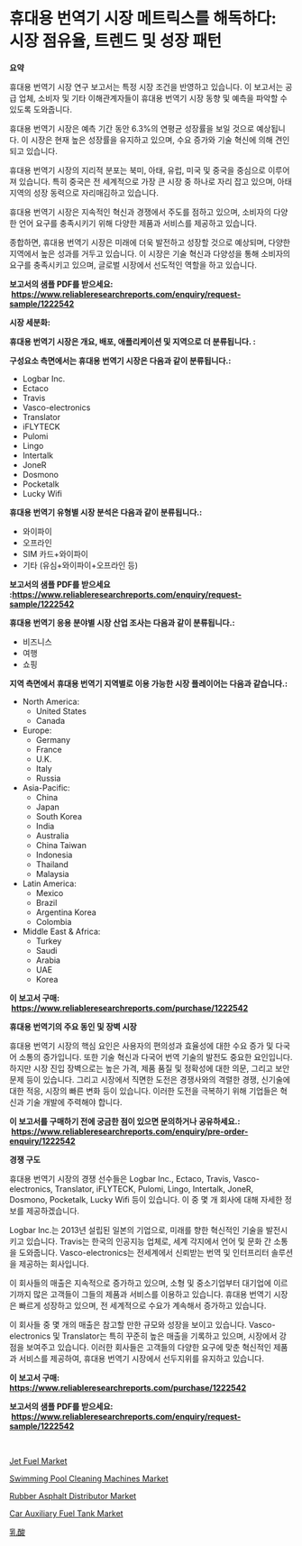 <p><h1>휴대용 번역기 시장 메트릭스를 해독하다: 시장 점유율, 트렌드 및 성장 패턴</h1></p><p><strong>요약</strong></p>
<p><p>휴대용 번역기 시장 연구 보고서는 특정 시장 조건을 반영하고 있습니다. 이 보고서는 공급 업체, 소비자 및 기타 이해관계자들이 휴대용 번역기 시장 동향 및 예측을 파악할 수 있도록 도와줍니다.</p><p>휴대용 번역기 시장은 예측 기간 동안 6.3%의 연평균 성장률을 보일 것으로 예상됩니다. 이 시장은 현재 높은 성장률을 유지하고 있으며, 수요 증가와 기술 혁신에 의해 견인되고 있습니다.</p><p>휴대용 번역기 시장의 지리적 분포는 북미, 아태, 유럽, 미국 및 중국을 중심으로 이루어져 있습니다. 특히 중국은 전 세계적으로 가장 큰 시장 중 하나로 자리 잡고 있으며, 아태 지역의 성장 동력으로 자리매김하고 있습니다.</p><p>휴대용 번역기 시장은 지속적인 혁신과 경쟁에서 주도를 점하고 있으며, 소비자의 다양한 언어 요구를 충족시키기 위해 다양한 제품과 서비스를 제공하고 있습니다.</p><p>종합하면, 휴대용 번역기 시장은 미래에 더욱 발전하고 성장할 것으로 예상되며, 다양한 지역에서 높은 성과를 거두고 있습니다. 이 시장은 기술 혁신과 다양성을 통해 소비자의 요구를 충족시키고 있으며, 글로벌 시장에서 선도적인 역할을 하고 있습니다.</p></p>
<p><strong>보고서의 샘플 PDF를 받으세요: &nbsp;<a href="https://www.reliableresearchreports.com/enquiry/request-sample/1222542">https://www.reliableresearchreports.com/enquiry/request-sample/1222542</a></strong></p>
<p><strong>시장 세분화:</strong></p>
<p><strong> 휴대용 번역기 시장은 개요, 배포, 애플리케이션 및 지역으로 더 분류됩니다. :</strong></p>
<p><strong>구성요소 측면에서는 휴대용 번역기 시장은 다음과 같이 분류됩니다.:</strong></p>
<p><ul><li>Logbar Inc.</li><li>Ectaco</li><li>Travis</li><li>Vasco-electronics</li><li>Translator</li><li>iFLYTECK</li><li>Pulomi</li><li>Lingo</li><li>Intertalk</li><li>JoneR</li><li>Dosmono</li><li>Pocketalk</li><li>Lucky Wifi</li></ul></p>
<p><strong> 휴대용 번역기 유형별 시장 분석은 다음과 같이 분류됩니다.:</strong></p>
<p><ul><li>와이파이</li><li>오프라인</li><li>SIM 카드+와이파이</li><li>기타 (유심+와이파이+오프라인 등)</li></ul></p>
<p><strong>보고서의 샘플 PDF를 받으세요 :<a href="https://www.reliableresearchreports.com/enquiry/request-sample/1222542">https://www.reliableresearchreports.com/enquiry/request-sample/1222542</a></strong></p>
<p><strong> 휴대용 번역기 응용 분야별 시장 산업 조사는 다음과 같이 분류됩니다.:</strong></p>
<p><ul><li>비즈니스</li><li>여행</li><li>쇼핑</li></ul></p>
<p><strong>지역 측면에서 휴대용 번역기 지역별로 이용 가능한 시장 플레이어는 다음과 같습니다.:</strong></p>
<p><ul>
    <li>
        North America:
        <ul>
            <li>United States</li>
            <li>Canada</li>
        </ul>
    </li>
    <li>
        Europe:
        <ul>
            <li>Germany</li>
            <li>France</li>
            <li>U.K.</li>
            <li>Italy</li>
            <li>Russia</li>
        </ul>
    </li>
    <li>
        Asia-Pacific:
        <ul>
            <li>China</li>
            <li>Japan</li>
            <li>South Korea</li>
            <li>India</li>
            <li>Australia</li>
            <li>China Taiwan</li>
            <li>Indonesia</li>
            <li>Thailand</li>
            <li>Malaysia</li>
        </ul>
    </li>
    <li>
        Latin America:
        <ul>
            <li>Mexico</li>
            <li>Brazil</li>
            <li>Argentina Korea</li>
            <li>Colombia</li>
        </ul>
    </li>
    <li>
        Middle East & Africa:
        <ul>
            <li>Turkey</li>
            <li>Saudi</li>
            <li>Arabia</li>
            <li>UAE</li>
            <li>Korea</li>
        </ul>
    </li>
    </ul></p>
<p><strong>이 보고서 구매: &nbsp;<a href="https://www.reliableresearchreports.com/purchase/1222542">https://www.reliableresearchreports.com/purchase/1222542</a></strong></p>
<p><strong>휴대용 번역기의 주요 동인 및 장벽 시장</strong></p>
<p><p>휴대용 번역기 시장의 핵심 요인은 사용자의 편의성과 효율성에 대한 수요 증가 및 다국어 소통의 증가입니다. 또한 기술 혁신과 다국어 번역 기술의 발전도 중요한 요인입니다. 하지만 시장 진입 장벽으로는 높은 가격, 제품 품질 및 정확성에 대한 의문, 그리고 보안 문제 등이 있습니다. 그리고 시장에서 직면한 도전은 경쟁사와의 격렬한 경쟁, 신기술에 대한 적응, 시장의 빠른 변화 등이 있습니다. 이러한 도전을 극복하기 위해 기업들은 혁신과 기술 개발에 주력해야 합니다.</p></p>
<p><strong>이 보고서를 구매하기 전에 궁금한 점이 있으면 문의하거나 공유하세요.: &nbsp;<a href="https://www.reliableresearchreports.com/enquiry/pre-order-enquiry/1222542">https://www.reliableresearchreports.com/enquiry/pre-order-enquiry/1222542</a></strong></p>
<p><strong>경쟁 구도</strong></p>
<p><p>휴대용 번역기 시장의 경쟁 선수들은 Logbar Inc., Ectaco, Travis, Vasco-electronics, Translator, iFLYTECK, Pulomi, Lingo, Intertalk, JoneR, Dosmono, Pocketalk, Lucky Wifi 등이 있습니다. 이 중 몇 개 회사에 대해 자세한 정보를 제공하겠습니다.</p><p>Logbar Inc.는 2013년 설립된 일본의 기업으로, 미래를 향한 혁신적인 기술을 발전시키고 있습니다. Travis는 한국의 인공지능 업체로, 세계 각지에서 언어 및 문화 간 소통을 도와줍니다. Vasco-electronics는 전세계에서 신뢰받는 번역 및 인터프리터 솔루션을 제공하는 회사입니다.</p><p>이 회사들의 매출은 지속적으로 증가하고 있으며, 소형 및 중소기업부터 대기업에 이르기까지 많은 고객들이 그들의 제품과 서비스를 이용하고 있습니다. 휴대용 번역기 시장은 빠르게 성장하고 있으며, 전 세계적으로 수요가 계속해서 증가하고 있습니다.</p><p>이 회사들 중 몇 개의 매출은 참고할 만한 규모와 성장을 보이고 있습니다. Vasco-electronics 및 Translator는 특히 꾸준히 높은 매출을 기록하고 있으며, 시장에서 강점을 보여주고 있습니다. 이러한 회사들은 고객들의 다양한 요구에 맞춘 혁신적인 제품과 서비스를 제공하여, 휴대용 번역기 시장에서 선두지위를 유지하고 있습니다.</p></p>
<p><strong>이 보고서 구매: &nbsp; <a href="https://www.reliableresearchreports.com/purchase/1222542">https://www.reliableresearchreports.com/purchase/1222542</a></strong></p>
<p><strong>보고서의 샘플 PDF를 받으세요: &nbsp;<a href="https://www.reliableresearchreports.com/enquiry/request-sample/1222542">https://www.reliableresearchreports.com/enquiry/request-sample/1222542</a></strong><strong></strong></p>
<p>&nbsp;</p>
<p><p><a href="https://lydian-appliance-61d.notion.site/Jet-Fuel-Market-Research-Report-Forecasted-for-Period-from-2024-2031-by-Market-Type-Market-Appli-63da7b42a33d45af9526abe06ae1beba">Jet Fuel Market</a></p><p><a href="https://view.publitas.com/reportprime-1/swimming-pool-cleaning-machines-market-offers-provide-insightful-data-for-the-time-period-from-2024-to-2031-and-also-provide-analysis-based-on-application-type-and-region/">Swimming Pool Cleaning Machines Market</a></p><p><a href="https://issuu.com/reportprime-2/docs/rubber-asphalt-distributor-market-size-2030.pptx">Rubber Asphalt Distributor Market</a></p><p><a href="https://issuu.com/reportprime-2/docs/car-auxiliary-fuel-tank-market-size-2030.pptx">Car Auxiliary Fuel Tank Market</a></p><p><a href="https://github.com/efcvopdgkdx128/Market-Research-Report-List-1/blob/main/623520516746.md">乳酸</a></p></p>